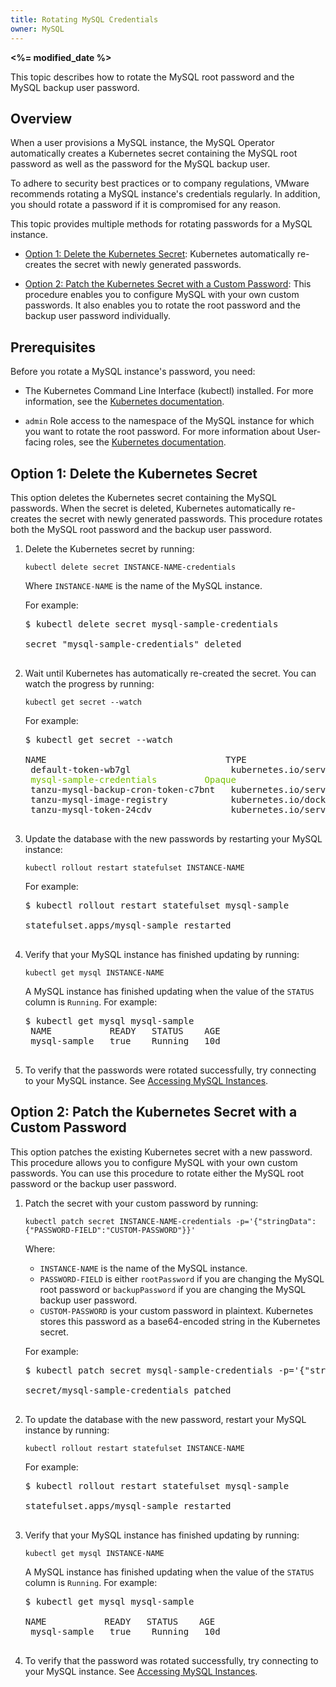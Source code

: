 ```yaml
---
title: Rotating MySQL Credentials
owner: MySQL
---
```


<strong><%= modified_date %></strong>

This topic describes how to rotate the MySQL root password and the MySQL backup user password.

## <a id='overview'></a>Overview

When a user provisions a MySQL instance, the MySQL
Operator automatically creates a Kubernetes secret containing the MySQL root password
as well as the password for the MySQL backup user.

To adhere to security best practices or to company regulations, VMware
recommends rotating a MySQL instance's credentials regularly.
In addition, you should rotate a password if it is compromised for any reason.

This topic provides multiple methods for rotating passwords for a
MySQL instance.

* [Option 1: Delete the Kubernetes Secret](#delete-secret):
Kubernetes automatically re-creates the secret with newly generated passwords.

* [Option 2: Patch the Kubernetes Secret with a Custom Password](#patch-secret):
This procedure enables you to configure MySQL with your own custom passwords.
It also enables you to rotate the root password and the backup user password individually.

## <a id='prereq'></a>Prerequisites

Before you rotate a MySQL instance's password, you need:

* The Kubernetes Command Line Interface (kubectl) installed.
For more information, see the
[Kubernetes documentation](https://kubernetes.io/docs/tasks/tools/install-kubectl/).

* `admin` Role access to the namespace of the MySQL instance for which you want to
   rotate the root password. For more information about User-facing roles, see the
   [Kubernetes documentation](https://kubernetes.io/docs/reference/access-authn-authz/rbac/#user-facing-roles).

## <a id='delete-secret'></a>Option 1: Delete the Kubernetes Secret

This option deletes the Kubernetes secret containing the MySQL passwords.
When the secret is deleted, Kubernetes automatically re-creates the secret
with newly generated passwords.
This procedure rotates both the MySQL root password and the backup user password.

1. Delete the Kubernetes secret by running:

    ```
    kubectl delete secret INSTANCE-NAME-credentials
    ```
    Where `INSTANCE-NAME` is the name of the MySQL instance.

    For example:

    <pre class="terminal">$ kubectl delete secret mysql-sample-credentials
    <br>secret "mysql-sample-credentials" deleted
    </pre>

1. Wait until Kubernetes has automatically re-created the secret.
   You can watch the progress by running:

    ```
    kubectl get secret --watch
    ```
    For example:

    <pre class="terminal">$ kubectl get secret --watch
    <br>NAME                                  TYPE                                  DATA   AGE
    default-token-wb7gl                   kubernetes.io/service-account-token   3      10d
    <span style="color: #77bf00;">mysql-sample-credentials         Opaque                                4      48s</span>
    tanzu-mysql-backup-cron-token-c7bnt   kubernetes.io/service-account-token   3      10d
    tanzu-mysql-image-registry            kubernetes.io/dockerconfigjson        1      2m3s
    tanzu-mysql-token-24cdv               kubernetes.io/service-account-token   3      10d
    </pre>

1. Update the database with the new passwords by restarting your MySQL instance:

    ```
    kubectl rollout restart statefulset INSTANCE-NAME
    ```

    For example:

    <pre class="terminal">$ kubectl rollout restart statefulset mysql-sample
    <br>statefulset.apps/mysql-sample restarted
    </pre>

1. Verify that your MySQL instance has finished updating by running:

    ```
    kubectl get mysql INSTANCE-NAME
    ```
    A MySQL instance has finished updating when the value of the `STATUS`
    column is `Running`.
    For example:

    <pre class="terminal">$ kubectl get mysql mysql-sample
    NAME           READY   STATUS    AGE
    mysql-sample   true    Running   10d
    </pre>

1. To verify that the passwords were rotated successfully, try connecting to your
   MySQL instance.
   See [Accessing MySQL Instances](accessing.html).

## <a id='patch-secret'></a>Option 2: Patch the Kubernetes Secret with a Custom Password

This option patches the existing Kubernetes secret with a new password.
This procedure allows you to configure MySQL with your own custom passwords.
You can use this procedure to rotate either the MySQL root password or the backup
user password.

1. Patch the secret with your custom password by running:

    ```
    kubectl patch secret INSTANCE-NAME-credentials -p='{"stringData":{"PASSWORD-FIELD":"CUSTOM-PASSWORD"}}'
    ```
    Where:
    * `INSTANCE-NAME` is the name of the MySQL instance.
    * `PASSWORD-FIELD` is either `rootPassword` if you are changing the MySQL root password or
      `backupPassword` if you are changing the MySQL backup user password.
    * `CUSTOM-PASSWORD` is your custom password in plaintext. Kubernetes stores this password
      as a base64-encoded string in the Kubernetes secret.

    For example:

    <pre class="terminal">$ kubectl patch secret mysql-sample-credentials -p='{"stringData":{"rootPassword":"examplepassword"}}'
    <br>secret/mysql-sample-credentials patched
    </pre>

1. To update the database with the new password, restart your MySQL instance
   by running:

    ```
    kubectl rollout restart statefulset INSTANCE-NAME
    ```
    For example:

    <pre class="terminal">$ kubectl rollout restart statefulset mysql-sample
    <br>statefulset.apps/mysql-sample restarted
    </pre>

1. Verify that your MySQL instance has finished updating by running:

    ```
    kubectl get mysql INSTANCE-NAME
    ```
    A MySQL instance has finished updating when the value of the `STATUS`
    column is `Running`.
    For example:

    <pre class="terminal">$ kubectl get mysql mysql-sample
    <br>NAME           READY   STATUS    AGE
    mysql-sample   true    Running   10d
    </pre>

1. To verify that the password was rotated successfully, try connecting to your
   MySQL instance.
   See [Accessing MySQL Instances](accessing.html).